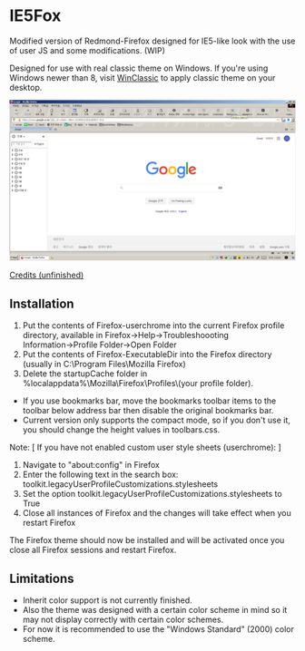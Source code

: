 # IE5Fox
Modified version of Redmond-Firefox designed for IE5-like look with the use of user JS and some modifications. (WIP)

Designed for use with real classic theme on Windows. If you're using Windows newer than 8, visit [WinClassic](https://winclassic.boards.net) to apply classic theme on your desktop.

![Image Screenshot](https://github.com/Ingan121/Redmond-Firefox/blob/master/Screenshots/Screenshot.png)

[Credits (unfinished)](https://github.com/Ingan121/Redmond-Firefox/blob/master/Credits.md)

## Installation
1. Put the contents of Firefox-userchrome into the current Firefox profile directory, available in Firefox→Help→Troubleshoooting Information→Profile Folder→Open Folder
2. Put the contents of Firefox-ExecutableDir into the Firefox directory (usually in C:\Program Files\Mozilla Firefox)
3. Delete the startupCache folder in %localappdata%\Mozilla\Firefox\Profiles\\(your profile folder).
* If you use bookmarks bar, move the bookmarks toolbar items to the toolbar below address bar then disable the original bookmarks bar.
* Current version only supports the compact mode, so if you don't use it, you should change the height values in toolbars.css.

Note:
[ If you have not enabled custom user style sheets (userchrome): ]
1. Navigate to "about:config" in Firefox
2. Enter the following text in the search box: toolkit.legacyUserProfileCustomizations.stylesheets
3. Set the option toolkit.legacyUserProfileCustomizations.stylesheets to True
4. Close all instances of Firefox and the changes will take effect when you restart Firefox

The Firefox theme should now be installed and will be activated once you close all Firefox sessions and restart Firefox.

## Limitations
* Inherit color support is not currently finished.
* Also the theme was designed with a certain color scheme in mind so it may not display correctly
with certain color schemes.
* For now it is recommended to use the "Windows Standard" (2000) color scheme.